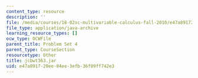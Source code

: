 ```yaml
---
content_type: resource
description: ''
file: /media/courses/18-02sc-multivariable-calculus-fall-2010/e47a891720ee04ee3efb36f09ff742e3_jcbwt363.jar
file_type: application/java-archive
learning_resource_types: []
ocw_type: OCWFile
parent_title: Problem Set 4
parent_type: CourseSection
resourcetype: Other
title: jcbwt363.jar
uid: e47a8917-20ee-04ee-3efb-36f09ff742e3
---
```

